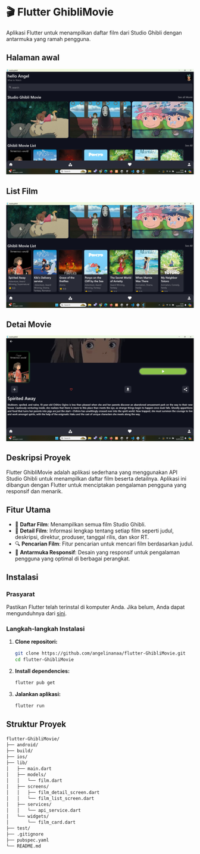 
# 🎬 Flutter GhibliMovie

Aplikasi Flutter untuk menampilkan daftar film dari Studio Ghibli dengan antarmuka yang ramah pengguna.

## Halaman awal
![Flutter GhibliMovie](images/GhibliMovie.png)
## List Film 
![Flutter GhibliMovie](images/ListMovie.png)
## Detai Movie
![Flutter GhibliMovie](images/DetailMovie.png)


## Deskripsi Proyek

Flutter GhibliMovie adalah aplikasi sederhana yang menggunakan API Studio Ghibli untuk menampilkan daftar film beserta detailnya. Aplikasi ini dibangun dengan Flutter untuk menciptakan pengalaman pengguna yang responsif dan menarik.

## Fitur Utama

- 🎥 **Daftar Film**: Menampilkan semua film Studio Ghibli.
- 📝 **Detail Film**: Informasi lengkap tentang setiap film seperti judul, deskripsi, direktur, produser, tanggal rilis, dan skor RT.
- 🔍 **Pencarian Film**: Fitur pencarian untuk mencari film berdasarkan judul.
- 📱 **Antarmuka Responsif**: Desain yang responsif untuk pengalaman pengguna yang optimal di berbagai perangkat.


## Instalasi

### Prasyarat
Pastikan Flutter telah terinstal di komputer Anda. Jika belum, Anda dapat mengunduhnya dari [sini](https://flutter.dev/docs/get-started/install).

### Langkah-langkah Instalasi

1. **Clone repositori:**
   ```bash
   git clone https://github.com/angelinanaa/flutter-GhibliMovie.git
   cd flutter-GhibliMovie
   ```

2. **Install dependencies:**
   ```bash
   flutter pub get
   ```

3. **Jalankan aplikasi:**
   ```bash
   flutter run
   ```

## Struktur Proyek

```
flutter-GhibliMovie/
├── android/
├── build/
├── ios/
├── lib/
│   ├── main.dart
│   ├── models/
│   │   └── film.dart
│   ├── screens/
│   │   ├── film_detail_screen.dart
│   │   └── film_list_screen.dart
│   ├── services/
│   │   └── api_service.dart
│   └── widgets/
│       └── film_card.dart
├── test/
├── .gitignore
├── pubspec.yaml
└── README.md
```
